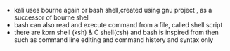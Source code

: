 - kali uses bourne again or bash shell,created using gnu project , as a successor of bourne shell
- bash can also read and execute command from a file, called shell script
- there are korn shell (ksh) & C shell(csh) and bash is inspired from then such as command line editing and command history and syntax only
